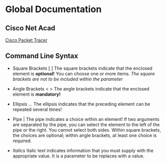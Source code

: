 # Global Documentation

## Cisco Net Acad
[Cisco Packet Tracer]("Cisco/Cisco.md")

## Command Line Syntax
- Square Brackets [ ]
    The square brackets indicate that the enclosed element is **optional!**
    You can choose one or more items.
    *The square brackets are not to be included within the parameter*

- Angle Brackets < >
    The angle brackets indicate that the enclosed element is **mandatory!**

- Ellipsis ...
    The ellipsis indicates that the preceding element can be repeated several times!

- Pipe |
    The pipe indicates a choice within an element!
    If two arguments are separated by the pipe, you can select the element to the left of the pipe or the right. You cannot select both sides.
    Within square brackets, the choices are optional; within angle brackets, at least one choice is required.

- *Italics*
    Italic text indicates information that you must supply with the appropriate value. It is a parameter to be replaces with a value.